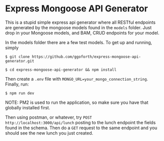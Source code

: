 # Express Mongoose API Generator

This is a stupid simple express api generator where all RESTful endpoints are
generated by the mongoose models found in the `models` folder.  Just drop in
your Mongoose models, and BAM, CRUD endpoints for your model.

In the models folder there are a few test models.  To get up and running, simply

`$ git clone https://github.com/ggoforth/express-mongoose-api-generator.git`

`$ cd express-mongoose-api-generator && npm install`

Then create a `.env` file with `MONGO_URL=your_mongo_connection_string`.
Finally, run:

`$ npm run dev`

NOTE: PM2 is used to run the application, so make sure you have that globally
installed first.

Then using postman, or whatever, try `POST http://localhost:3000/api/lunch`
posting to the lunch endpoint the fields found in the schema.  Then do a `GET`
request to the same endpoint and you should see the new lunch you just created.